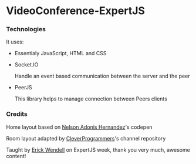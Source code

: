 # VideoConference-ExpertJS

### Technologies
It uses:
- Essentialy JavaScript, HTML and CSS
- Socket.IO

  Handle an event based communication between the server and the peer
  
- PeerJS

  This library helps to manage connection between Peers clients

### Credits

Home layout based on [Nelson Adonis Hernandez](https://codepen.io/nelsonher019/pen/eYZBqOm)'s codepen

Room layout adapted by [CleverProgrammers](https://github.com/CleverProgrammers/nodejs-zoom-clone/blob/master/views/room.ejs)'s channel repository

Taught by [Erick Wendell](https://github.com/ErickWendel) on ExpertJS week, thank you very much, awesome content!
